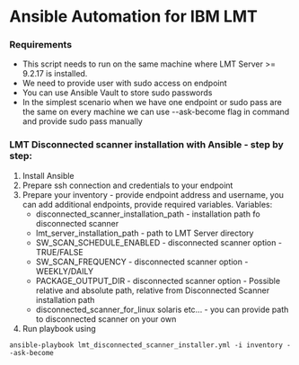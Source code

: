 # Ansible Automation for IBM LMT

### Requirements
 - This script needs to run on the same machine where LMT Server >= 9.2.17 is installed.
 - We need to provide user with sudo access on endpoint
 - You can use Ansible Vault to store sudo passwords
 - In the simplest scenario when we have one endpoint or sudo pass are the same on every machine we can use --ask-become flag in command and provide sudo pass manually

### LMT Disconnected scanner installation with Ansible - step by step:


1. Install Ansible
1. Prepare ssh connection and credentials to your endpoint
1. Prepare your inventory - provide endpoint address and username, you can add additional endpoints, provide required variables.
    Variables:
    - disconnected_scanner_installation_path - installation path fo disconnected scanner
    - lmt_server_installation_path - path to LMT Server directory 
    - SW_SCAN_SCHEDULE_ENABLED - disconnected scanner option - TRUE/FALSE
    - SW_SCAN_FREQUENCY - disconnected scanner option - WEEKLY/DAILY
    - PACKAGE_OUTPUT_DIR - disconnected scanner option - Possible relative and absolute path, relative from Disconnected Scanner installation path
    - disconnected_scanner_for_linux solaris etc... - you can provide path to disconnected scanner on your own
1. Run playbook using

`ansible-playbook lmt_disconnected_scanner_installer.yml -i inventory --ask-become`
